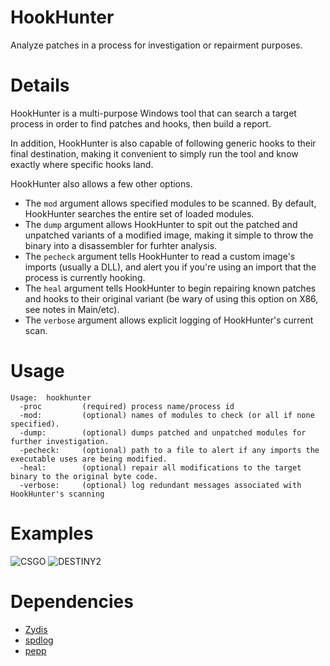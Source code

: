 # HookHunter
Analyze patches in a process for investigation or repairment purposes.

# Details

HookHunter is a multi-purpose Windows tool that can search a target process in order to find patches and hooks, then build a report. 

In addition, HookHunter is also capable of following generic hooks to their final destination, making it convenient to simply run the tool and know exactly where specific hooks land.

HookHunter also allows a few other options.
* The `mod` argument allows specified modules to be scanned. By default, HookHunter searches the entire set of loaded modules.
* The `dump` argument allows HookHunter to spit out the patched and unpatched variants of a modified image, making it simple to throw the binary into a disassembler for furhter analysis.
* The `pecheck` argument tells HookHunter to read a custom image's imports (usually a DLL), and alert you if you're using an import that the process is currently hooking.
* The `heal` argument tells HookHunter to begin repairing known patches and hooks to their original variant (be wary of using this option on X86, see notes in Main/etc).
* The `verbose` argument allows explicit logging of HookHunter's current scan.

# Usage
```
Usage:  hookhunter
  -proc         (required) process name/process id
  -mod:         (optional) names of modules to check (or all if none specified).
  -dump:        (optional) dumps patched and unpatched modules for further investigation.
  -pecheck:     (optional) path to a file to alert if any imports the executable uses are being modified.
  -heal:        (optional) repair all modifications to the target binary to the original byte code.
  -verbose:     (optional) log redundant messages associated with HookHunter's scanning
```

# Examples

![CSGO](https://i.imgur.com/p0CyVfe.png)
![DESTINY2](https://i.imgur.com/l6FSUUk.png)

# Dependencies
* [Zydis](https://github.com/zyantific/zydis)
* [spdlog](https://github.com/gabime/spdlog)
* [pepp](https://github.com/mike1k/pepp)

